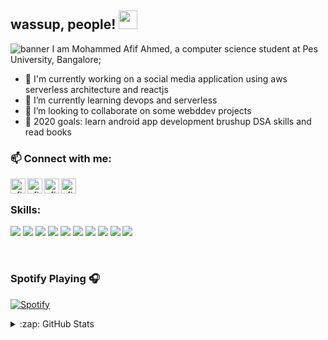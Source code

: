 ## wassup, people! <img src="https://raw.githubusercontent.com/MartinHeinz/MartinHeinz/master/wave.gif" width="30px">
![banner](https://res.cloudinary.com/charcha/image/upload/v1622053583/Hello_my_name_is_Matthew._Nice_to_meet_you._lveehv.png)
I am Mohammed Afif Ahmed, a computer science student at Pes University, Bangalore;

<!-- - 🔭 I’m currently working on a [microserviced application][gittix] -->
- 🔭 I'm currently working on a social media application using aws serverless architecture and reactjs
- 🌱 I’m currently learning devops and serverless
- 👯 I’m looking to collaborate on some webddev projects
- 🥅 2020 goals: learn android app development brushup DSA skills and read books 
  <br />

### 📫 Connect with me:

[<img align="left" alt="afif1400.github.io" width="24px" src="https://img.icons8.com/color/48/000000/earth-planet.png" />][website]

<!-- [<img align="left" alt="codeSTACKr | YouTube" width="22px" src="https://cdn.jsdelivr.net/npm/simple-icons@v3/icons/youtube.svg" />][youtube] -->

[<img align="left" alt="afif | Twitter" width="24px" src="https://img.icons8.com/fluent/48/000000/twitter.png" />][twitter]
[<img align="left" alt="afif | LinkedIn" width="24px" src="https://img.icons8.com/fluent/48/000000/linkedin.png" />][linkedin]
[<img align="left" alt="afif | Instagram" width="24px" src="https://img.icons8.com/fluent/48/000000/instagram-new.png" />][instagram]
<br />

### Skills:

![](https://res.cloudinary.com/charcha/image/upload/v1622094642/javascript_jhdzux.png)
![](https://res.cloudinary.com/charcha/image/upload/v1622094790/python_n9k9ou.png)
![](https://img.shields.io/badge/CProgramming-informational?style=for-the-badge&logoColor=black&color=A8B9CC)
![](https://img.shields.io/badge/Python-informational?style=for-the-badge&logoColor=white&color=3776AB)
![](https://img.shields.io/badge/Java-informational?style=for-the-badge&logoColor=white&color=007396)
![](https://img.shields.io/badge/NodeJs-informational?style=for-the-badge&logoColor=white&color=339933)
![](https://img.shields.io/badge/ReactJs-informational?style=for-the-badge&logoColor=black&color=61DAFB)
![](https://img.shields.io/badge/Html-informational?style=for-the-badge&logoColor=white&color=E34F26)
![](https://img.shields.io/badge/Django-informational?style=for-the-badge&logoColor=white&color=092E20)
![](https://img.shields.io/badge/Php-informational?style=for-the-badge&logoColor=white&color=A8B9CC)

<br/>

### Spotify Playing 🎧

[![Spotify](https://novatorem-omega-liart.vercel.app/api/spotify)](https://open.spotify.com/user/afifahmed)

<details>
  <summary>:zap: GitHub Stats</summary>

  <img align="left" alt="afif's GitHub Stats" src="https://github-readme-stats.vercel.app/api?username=afif1400&show_icons=true&hide_border=true&theme=prussian" />

</details>

[gittix]: https://github.com/afif1400/gittix
[website]: https://afif1400.github.io
[course]: http://vsCodeHero.com
[twitter]: https://twitter.com/afif38734190
[youtube]: https://youtube.com/codeSTACKr
[instagram]: https://instagram.com/afif.41
[linkedin]: https://linkedin.com/in/afif-ahmed-9b0432171
[webdevplaylist]: https://www.youtube.com/playlist?list=PLkwxH9e_vrAJ0WbEsFA9W3I1W-g_BTsbt
[jsplaylist]: https://www.youtube.com/playlist?list=PLkwxH9e_vrALRJKu7wfXby3MKeflhTu6B
[cssplaylist]: https://www.youtube.com/playlist?list=PLkwxH9e_vrALSdvZuEh6gqQdmDoDIoqz4
[reactplaylist]: https://www.youtube.com/playlist?list=PLkwxH9e_vrAK4TdffpxKY3QGyHCpxFcQ0

<!-- 📫 How to reach me: ... -->

<!--
[![Header](https://raw.githubusercontent.com/MartinHeinz/<OWNER>/<OWNER>/readme_header.png "Header")](https://some-url.dev/)

**afif1400/afif1400** is a ✨ _special_ ✨ repository because its `README.md` (this file) appears on your GitHub profile.

Here are some ideas to get you started:

- 🔭 I’m currently working on ...
- 🌱 I’m currently learning ...
- 👯 I’m looking to collaborate on ...
- 🤔 I’m looking for help with ...
- 💬 Ask me about ...
- 📫 How to reach me: ...
- 😄 Pronouns: ...
- ⚡ Fun fact: ...
-->
